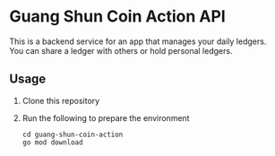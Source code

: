 # Guang Shun Coin Action API
This is a backend service for an app that manages your daily ledgers. </br> You can share a ledger with others or hold personal ledgers.

## Usage
1. Clone this repository
2. Run the following to prepare the environment
   
   ```
   cd guang-shun-coin-action
   go mod download
   ```
